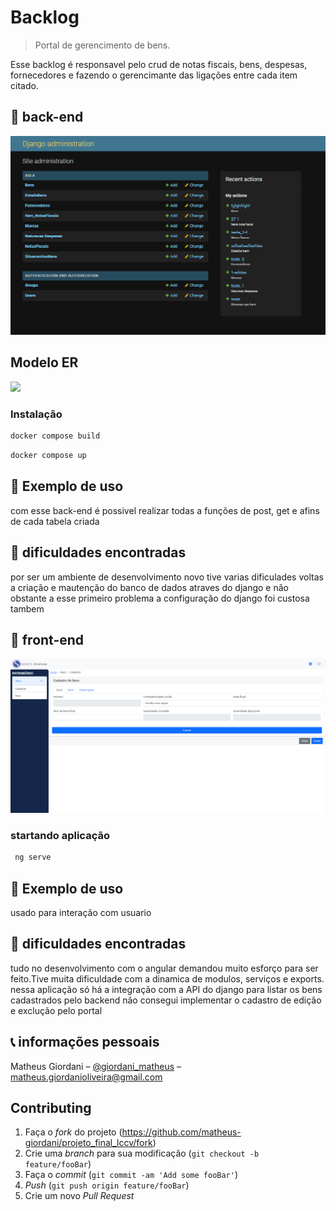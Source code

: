 # Backlog
> Portal de gerencimento de bens.


Esse backlog é responsavel pelo crud de notas fiscais, bens, despesas, fornecedores e fazendo o gerencimante das ligações entre cada item citado.


## :closed_book: back-end

![](https://github.com/matheus-giordani/projeto_final_lccv/blob/main/control.png)

## Modelo ER
![](https://github.com/matheus-giordani/projeto_final_lccv/blob/main/DER%20-%20Patrim%C3%B4nio_page-0001.jpg)

### Instalação

```sh
docker compose build
```
```sh
docker compose up
```

## :pushpin: Exemplo de uso

com esse back-end é possivel realizar todas a funções de post, get e afins de cada tabela criada 

## :red_circle: dificuldades encontradas
 
por ser um ambiente de desenvolvimento novo tive varias dificulades voltas a criação e mautenção do banco de dados atraves do django e 
não obstante a esse primeiro problema a configuração do django foi custosa tambem

## :closed_book: front-end

![](https://github.com/matheus-giordani/projeto_final_lccv/blob/main/portal_teste.png)

### startando aplicação

```sh
 ng serve
```

## :pushpin: Exemplo de uso

usado para interação com usuario

## :red_circle: dificuldades encontradas
 
tudo no desenvolvimento com o angular demandou muito esforço para ser feito.Tive muita dificuldade com a dinamica de modulos, serviços e exports.
nessa aplicação só há a integração com a API do django para listar os bens cadastrados pelo backend não consegui implementar o cadastro de edição e exclução pelo
portal 





## :telephone_receiver: informações pessoais

Matheus Giordani – [@giordani_matheus](https://www.instagram.com/giordani_matheus/) – matheus.giordanioliveira@gmail.com



## Contributing

1. Faça o _fork_ do projeto (<https://github.com/matheus-giordani/projeto_final_lccv/fork>)
2. Crie uma _branch_ para sua modificação (`git checkout -b feature/fooBar`)
3. Faça o _commit_ (`git commit -am 'Add some fooBar'`)
4. _Push_ (`git push origin feature/fooBar`)
5. Crie um novo _Pull Request_



